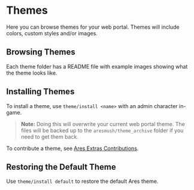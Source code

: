# Themes

Here you can browse themes for your web portal.  Themes will include colors, custom styles and/or images.

## Browsing Themes

Each theme folder has a README file with example images showing what the theme looks like.

## Installing Themes

To install a theme, use `theme/install <name>` with an admin character in-game.

> **Note:** Doing this will overwrite your current web portal theme. The files will be backed up to the `aresmush/theme_archive` folder if you need to get them back.

To contribute a theme, see [Ares Extras Contributions](https://aresmush.com/tutorials/code/extra-contribs.html).

## Restoring the Default Theme

Use `theme/install default` to restore the default Ares theme.